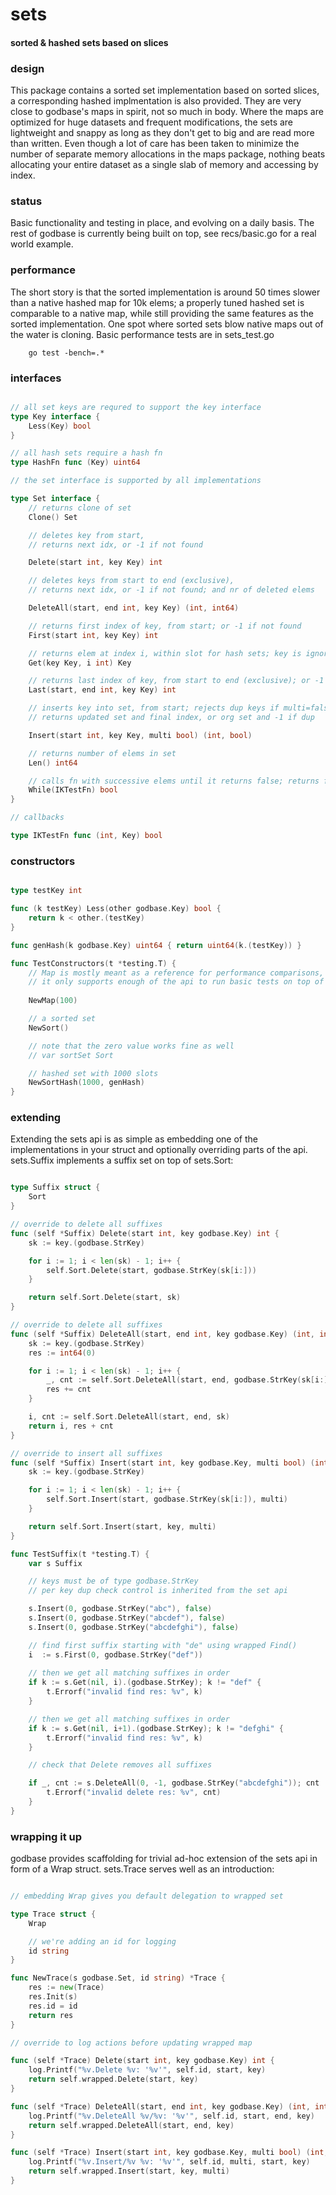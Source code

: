 # sets
#### sorted & hashed sets based on slices

### design
This package contains a sorted set implementation based on sorted slices, a corresponding hashed implmentation is also provided. They are very close to godbase's maps in spirit, not so much in body. Where the maps are optimized for huge datasets and frequent modifications, the sets are lightweight and snappy as long as they don't get to big and are read more than written. Even though a lot of care has been taken to minimize the number of separate memory allocations in the maps package, nothing beats allocating your entire dataset as a single slab of memory and accessing by index.

### status
Basic functionality and testing in place, and evolving on a daily basis. The rest of godbase is currently being built on top, see recs/basic.go for a real world example.

### performance
The short story is that the sorted implementation is around 50 times slower than a native hashed map for 10k elems; a properly tuned hashed set is comparable to a native map, while still providing the same features as the sorted implementation. One spot where sorted sets blow native maps out of the water is cloning. Basic performance tests are in sets_test.go

```
	go test -bench=.*
```

### interfaces

```go

// all set keys are requred to support the key interface
type Key interface {
	Less(Key) bool
}

// all hash sets require a hash fn
type HashFn func (Key) uint64

// the set interface is supported by all implementations

type Set interface {
	// returns clone of set
	Clone() Set

	// deletes key from start,
	// returns next idx, or -1 if not found

	Delete(start int, key Key) int

	// deletes keys from start to end (exclusive),
	// returns next idx, or -1 if not found; and nr of deleted elems

	DeleteAll(start, end int, key Key) (int, int64)

	// returns first index of key, from start; or -1 if not found
	First(start int, key Key) int

	// returns elem at index i, within slot for hash sets; key is ignored for sorted sets
	Get(key Key, i int) Key

	// returns last index of key, from start to end (exclusive); or -1 if not found
	Last(start, end int, key Key) int

	// inserts key into set, from start; rejects dup keys if multi=false
	// returns updated set and final index, or org set and -1 if dup

	Insert(start int, key Key, multi bool) (int, bool)

	// returns number of elems in set
	Len() int64

	// calls fn with successive elems until it returns false; returns false on early exit
	While(IKTestFn) bool
}

// callbacks

type IKTestFn func (int, Key) bool


```

### constructors

```go

type testKey int

func (k testKey) Less(other godbase.Key) bool {
	return k < other.(testKey)
}

func genHash(k godbase.Key) uint64 { return uint64(k.(testKey)) }

func TestConstructors(t *testing.T) {
	// Map is mostly meant as a reference for performance comparisons,
	// it only supports enough of the api to run basic tests on top of a native map
	
	NewMap(100)

	// a sorted set
	NewSort()

	// note that the zero value works fine as well
	// var sortSet Sort

	// hashed set with 1000 slots
	NewSortHash(1000, genHash)
}

```

### extending
Extending the sets api is as simple as embedding one of the implementations in your struct and optionally overriding parts of the api. sets.Suffix implements a suffix set on top of sets.Sort:

```go

type Suffix struct {
	Sort
}

// override to delete all suffixes
func (self *Suffix) Delete(start int, key godbase.Key) int {
	sk := key.(godbase.StrKey)

	for i := 1; i < len(sk) - 1; i++ {
		self.Sort.Delete(start, godbase.StrKey(sk[i:]))
	}

	return self.Sort.Delete(start, sk)
}

// override to delete all suffixes
func (self *Suffix) DeleteAll(start, end int, key godbase.Key) (int, int64) {
	sk := key.(godbase.StrKey)
	res := int64(0)

	for i := 1; i < len(sk) - 1; i++ {
		_, cnt := self.Sort.DeleteAll(start, end, godbase.StrKey(sk[i:]))
		res += cnt
	}

	i, cnt := self.Sort.DeleteAll(start, end, sk)
	return i, res + cnt 
}

// override to insert all suffixes
func (self *Suffix) Insert(start int, key godbase.Key, multi bool) (int, bool) {
	sk := key.(godbase.StrKey)

	for i := 1; i < len(sk) - 1; i++ {
		self.Sort.Insert(start, godbase.StrKey(sk[i:]), multi)
	}

	return self.Sort.Insert(start, key, multi)
}

func TestSuffix(t *testing.T) {
	var s Suffix

	// keys must be of type godbase.StrKey
	// per key dup check control is inherited from the set api

	s.Insert(0, godbase.StrKey("abc"), false)
	s.Insert(0, godbase.StrKey("abcdef"), false)
	s.Insert(0, godbase.StrKey("abcdefghi"), false)

	// find first suffix starting with "de" using wrapped Find()
	i  := s.First(0, godbase.StrKey("def"))
	
	// then we get all matching suffixes in order
	if k := s.Get(nil, i).(godbase.StrKey); k != "def" {
		t.Errorf("invalid find res: %v", k)
	}

	// then we get all matching suffixes in order
	if k := s.Get(nil, i+1).(godbase.StrKey); k != "defghi" {
		t.Errorf("invalid find res: %v", k)
	}

	// check that Delete removes all suffixes

	if _, cnt := s.DeleteAll(0, -1, godbase.StrKey("abcdefghi")); cnt != 8 {
		t.Errorf("invalid delete res: %v", cnt)
	}
}

```

### wrapping it up
godbase provides scaffolding for trivial ad-hoc extension of the sets api in form of a Wrap struct. sets.Trace serves well as an introduction:

```go

// embedding Wrap gives you default delegation to wrapped set

type Trace struct {
	Wrap

	// we're adding an id for logging
	id string
}

func NewTrace(s godbase.Set, id string) *Trace {
	res := new(Trace)
	res.Init(s)
	res.id = id
	return res
}

// override to log actions before updating wrapped map

func (self *Trace) Delete(start int, key godbase.Key) int {
	log.Printf("%v.Delete %v: '%v'", self.id, start, key)
	return self.wrapped.Delete(start, key)
}

func (self *Trace) DeleteAll(start, end int, key godbase.Key) (int, int64) {
	log.Printf("%v.DeleteAll %v/%v: '%v'", self.id, start, end, key)
	return self.wrapped.DeleteAll(start, end, key)
}

func (self *Trace) Insert(start int, key godbase.Key, multi bool) (int, bool) {
	log.Printf("%v.Insert/%v %v: '%v'", self.id, multi, start, key)
	return self.wrapped.Insert(start, key, multi)
}

```